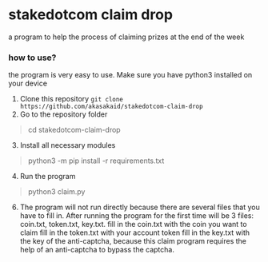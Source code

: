 # stakedotcom claim drop
a program to help the process of claiming prizes at the end of the week

### how to use?
the program is very easy to use. Make sure you have python3 installed on your device

1. Clone this repository
```git clone https://github.com/akasakaid/stakedotcom-claim-drop```
2. Go to the repository folder
> cd stakedotcom-claim-drop
3. Install all necessary modules
> python3 -m pip install -r requirements.txt
4. Run the program
> python3 claim.py

6. The program will not run directly because there are several files that you have to fill in. After running the program for the first time will be 3 files: coin.txt, token.txt, key.txt.
fill in the coin.txt with the coin you want to claim 
fill in the token.txt with your account token
fill in the key.txt with the key of the anti-captcha, because this claim program requires the help of an anti-captcha to bypass the captcha.
